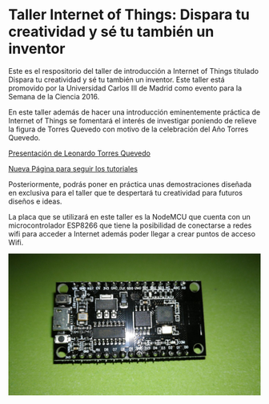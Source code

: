 # Taller Internet of Things: Dispara tu creatividad y sé tu también un inventor

Este es el respositorio del taller de introducción a Internet of Things titulado Dispara tu creatividad y sé tu también un inventor. Este taller está promovido por la Universidad Carlos III de Madrid como evento para la Semana de la Ciencia 2016.

En este taller además de hacer una introducción eminentemente práctica de Internet of Things se fomentará el interés de investigar poniendo de relieve la figura de Torres Quevedo con motivo de la celebración del Año Torres Quevedo.

[Presentación de Leonardo Torres Quevedo](https://ysinotelodigo.github.io/TallerIoT/presentacion%20TQ%20IoT/)

[Nueva Página para seguir los tutoriales](https://ysinotelodigo.github.io/TallerIoT/workshop)

Posteriormente, podrás poner en práctica unas demostraciones diseñada en exclusiva para el taller que te despertará tu creatividad para futuros diseños e ideas.

La placa que se utilizará en este taller es la NodeMCU que cuenta con un microcontrolador ESP8266 que tiene la posibilidad de conectarse a redes wifi para acceder a Internet además poder llegar a crear puntos de acceso Wifi.

![NodeMCU](https://raw.githubusercontent.com/ysinotelodigo/TallerIoT/master/recursos%20tutoriales/nodeMCU.png)
